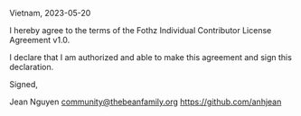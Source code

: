 Vietnam, 2023-05-20

I hereby agree to the terms of the Fothz Individual Contributor License
Agreement v1.0.

I declare that I am authorized and able to make this agreement and sign this
declaration.

Signed,

Jean Nguyen community@thebeanfamily.org https://github.com/anhjean